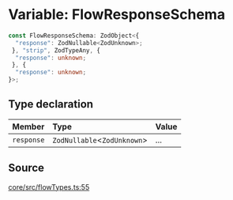 # Variable: FlowResponseSchema

```ts
const FlowResponseSchema: ZodObject<{
  "response": ZodNullable<ZodUnknown>;
 }, "strip", ZodTypeAny, {
  "response": unknown;
 }, {
  "response": unknown;
}>;
```

## Type declaration

| Member | Type | Value |
| :------ | :------ | :------ |
| `response` | `ZodNullable`\<`ZodUnknown`\> | ... |

## Source

[core/src/flowTypes.ts:55](https://github.com/firebase/genkit/blob/9cb10ef63dd6659f1a31ffd2367b7efa8acc10e5/js/core/src/flowTypes.ts#L55)
